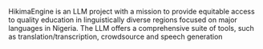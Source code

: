 HikimaEngine is an LLM project with a mission to provide equitable access to quality education in linguistically diverse regions focused on major languages in Nigeria. The LLM offers a comprehensive suite of tools, such as translation/transcription, crowdsource and speech generation
